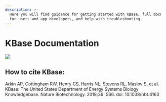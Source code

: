 ```yaml
---
description: >-
  Here you will find guidance for getting started with KBase, full documentation
  for users and app developers, and help with troubleshooting.
---
```


# KBase Documentation

![](.gitbook/assets/kbase-logo-landscape.jpg)

## How to cite KBase:

Arkin AP, Cottingham RW, Henry CS, Harris NL, Stevens RL, Maslov S, et al. KBase: The United States Department of Energy Systems Biology Knowledgebase. Nature Biotechnology. 2018;36: 566. doi: 10.1038/nbt.4163





